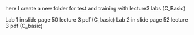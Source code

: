 here I create a new folder for test and training with lecture3 labs (C_Basic) 

Lab 1 in slide page 50 lecture 3 pdf (C_basic)
Lab 2 in slide page 52 lecture 3 pdf (C_basic)

